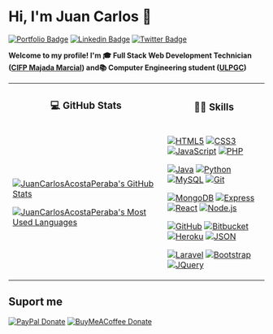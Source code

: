 # Hi, I'm Juan Carlos 👋

[![Portfolio Badge](https://img.shields.io/badge/-Portfolio-Portfolio?color=yellowgreen&style=flat&link=https://juancarlosacostaperaba.github.io/)](https://juancarlosacostaperaba.github.io/)
[![Linkedin Badge](https://img.shields.io/badge/-LinkedIn-LinkedIn?color=informational&style=flat&logo=Linkedin&logoColor=white&link=https://www.linkedin.com/in/juancarlosacostaperaba/)](https://www.linkedin.com/in/juancarlosacostaperaba/)
[![Twitter Badge](https://img.shields.io/badge/-Twitter-%231877F2.svg?color=blue&logoColor=white&logo=twitter&style=flat&link=https://twitter.com/JuanSerberoCode)](https://twitter.com/JuanSerberoCode)

**Welcome to my profile! I'm 🎓 Full Stack Web Development Technician ([CIFP Majada Marcial](https://cifpmajadamarcial.com/)) and📚 Computer Engineering student ([ULPGC](https://www.ulpgc.es/))**

<table>
<tr>
<th>

### 💻 GitHub Stats

</th>
<th>

### 👨‍💻 Skills

</th>
</tr>
<tr>
<td>

[![JuanCarlosAcostaPeraba's GitHub Stats](https://github-readme-stats.vercel.app/api?username=JuanCarlosAcostaPeraba&show_icons=true&theme=dracula&include_all_commits=true&hide_rank=false&hide_title=true)](https://github.com/JuanCarlosAcostaPeraba)

[![JuanCarlosAcostaPeraba's Most Used Languages](https://github-readme-stats.vercel.app/api/top-langs/?username=JuanCarlosAcostaPeraba&layout=compact&theme=dracula&hide_title=true)](https://github.com/JuanCarlosAcostaPeraba)
</a>

</td>
<td>

[![HTML5](https://img.shields.io/badge/-HTML5-black?style=flat&logo=html5)](https://es.wikipedia.org/wiki/HTML)
[![CSS3](https://img.shields.io/badge/-CSS3-black?style=flat&logo=css3&logoColor=blue)](https://en.wikipedia.org/wiki/CSS)
[![JavaScript](https://img.shields.io/badge/-JavaScript-black?style=flat&logo=javascript)](https://es.wikipedia.org/wiki/JavaScript)
[![PHP](https://img.shields.io/badge/-PHP-black?style=flat&logo=php)](https://es.wikipedia.org/wiki/PHP)

[![Java](https://img.shields.io/badge/-Java-black?style=flat&logo=java&logoColor=orange)](https://es.wikipedia.org/wiki/Java)
[![Python](https://img.shields.io/badge/-Python-black?style=flat&logo=python)](https://es.wikipedia.org/wiki/Python)
[![MySQL](https://img.shields.io/badge/-MySQL-black?style=flat&logo=mysql)](https://es.wikipedia.org/wiki/MySQL)
[![Git](https://img.shields.io/badge/-Git-black?style=flat&logo=git)](https://es.wikipedia.org/wiki/Git)

[![MongoDB](https://img.shields.io/badge/-MongoDB-black?style=flat&logo=mongodb)](https://es.wikipedia.org/wiki/MongoDB)
[![Express](https://img.shields.io/badge/-Express-black?style=flat&logo=express)](https://en.wikipedia.org/wiki/Express.js)
[![React](https://img.shields.io/badge/-React-black?style=flat&logo=react)](https://es.wikipedia.org/wiki/React)
[![Node.js](https://img.shields.io/badge/-Nodejs-black?style=flat&logo=Node.js)](https://es.wikipedia.org/wiki/Node.js)

[![GitHub](https://img.shields.io/badge/-GitHub-black?style=flat&logo=github)](https://es.wikipedia.org/wiki/GitHub)
[![Bitbucket](https://img.shields.io/badge/-Bitbucket-black?style=flat&logo=bitbucket&logoColor=0747a6)](https://es.wikipedia.org/wiki/Bitbucket)
[![Heroku](https://img.shields.io/badge/-Heroku-black?style=flat&logo=heroku&logoColor=9f80c2)](https://es.wikipedia.org/wiki/Heroku)
[![JSON](https://img.shields.io/badge/-json-black?style=flat&logo=json&logoColor=858585)](https://es.wikipedia.org/wiki/JSON)

[![Laravel](https://img.shields.io/badge/-Laravel-black?style=flat&logo=laravel&)](https://es.wikipedia.org/wiki/Laravel)
[![Bootstrap](https://img.shields.io/badge/-Bootstrap-black?style=flat&logo=bootstrap)](<https://es.wikipedia.org/wiki/Bootstrap_(framework)>)
[![JQuery](https://img.shields.io/badge/-JQuery-black?style=flat&logo=jquery&logoColor=0769ad)](https://es.wikipedia.org/wiki/JQuery)

</td>
</tr>
</table>

## Suport me

[![PayPal Donate](https://img.shields.io/badge/-PayPal-blue.svg?color=informational&maxAge=2592000&style=plastic)](https://paypal.me/juanserberocode)
[![BuyMeACoffee Donate](https://img.shields.io/badge/-Buy%20me%20a%20Coffee-blue.svg?color=yellow&maxAge=2592000&style=plastic)](https://www.buymeacoffee.com/juanserberocode)
